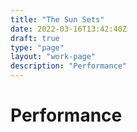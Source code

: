 ```yaml
---
title: "The Sun Sets"
date: 2022-03-16T13:42:40Z
draft: true
type: "page"
layout: "work-page"
description: "Performance"
---
```


<div class="work-category-container">
  <h1 class="category-title">
    Performance
  </h1>
</div>